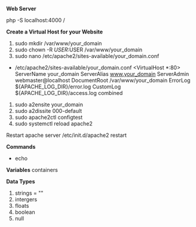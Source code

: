 **Web Server**

php -S localhost:4000 /

**Create a Virtual Host for your Website**

1. sudo mkdir /var/www/your_domain
2. sudo chown -R $USER:$USER /var/www/your_domain
3. sudo nano /etc/apache2/sites-available/your_domain.conf

- /etc/apache2/sites-available/your_domain.conf
  <VirtualHost \*:80>
  ServerName your_domain
  ServerAlias www.your_domain
  ServerAdmin webmaster@localhost
  DocumentRoot /var/www/your_domain
  ErrorLog ${APACHE_LOG_DIR}/error.log
  CustomLog ${APACHE_LOG_DIR}/access.log combined
  </VirtualHost>

1. sudo a2ensite your_domain
2. sudo a2dissite 000-default
3. sudo apache2ctl configtest
4. sudo systemctl reload apache2

Restart apache server
/etc/init.d/apache2 restart

**Commands**

- echo

**Variables**
containers

**Data Types**
1. strings = ""
2. intergers
3. floats
4. boolean
5. null
